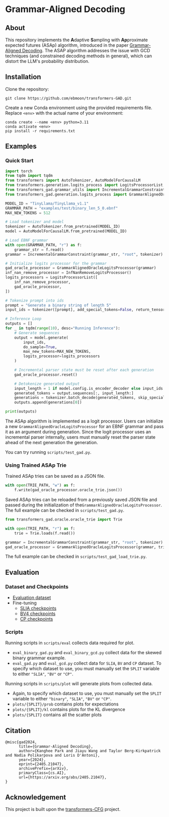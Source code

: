 # Grammar-Aligned Decoding

## About

This repository implements the **A**daptive **S**ampling with **Ap**proximate expected futures (ASAp) algorithm, introduced in the paper [Grammar-Aligned Decoding](https://arxiv.org/abs/2405.21047). The ASAP algorithm addresses the issue with GCD techniques (and constrained decoding methods in general), which can distort the LLM's probability distribution. 

## Installation

Clone the repository:
```
git clone https://github.com/ebmoon/transformers-GAD.git
```
Create a new Conda environment using the provided requirements file. Replace `<env>` with the actual name of your environment:
```
conda create --name <env> python=3.11
conda activate <env>
pip install -r requirements.txt
```

## Examples

### Quick Start

```python
import torch
from tqdm import tqdm
from transformers import AutoTokenizer, AutoModelForCausalLM
from transformers.generation.logits_process import LogitsProcessorList, InfNanRemoveLogitsProcessor
from transformers_gad.grammar_utils import IncrementalGrammarConstraint
from transformers_gad.generation.logits_process import GrammarAlignedOracleLogitsProcessor

MODEL_ID = "TinyLlama/TinyLlama_v1.1"
GRAMMAR_PATH = "examples/test/binary_len_5_0.ebnf"
MAX_NEW_TOKENS = 512

# Load tokenizer and model
tokenizer = AutoTokenizer.from_pretrained(MODEL_ID)
model = AutoModelForCausalLM.from_pretrained(MODEL_ID)

# Load EBNF grammar
with open(GRAMMAR_PATH, "r") as f:
    grammar_str = f.read()
grammar = IncrementalGrammarConstraint(grammar_str, "root", tokenizer)

# Initialize logits processor for the grammar
gad_oracle_processor = GrammarAlignedOracleLogitsProcessor(grammar)
inf_nan_remove_processor = InfNanRemoveLogitsProcessor()
logits_processors = LogitsProcessorList([
    inf_nan_remove_processor,
    gad_oracle_processor,
])

# Tokenize prompt into ids
prompt = "Generate a binary string of length 5"
input_ids = tokenizer([prompt], add_special_tokens=False, return_tensors="pt")["input_ids"]

# Inference Loop
outputs = []
for _ in tqdm(range(10), desc="Running Inference"):
    # Generate sequences
    output = model.generate(
        input_ids,
        do_sample=True,
        max_new_tokens=MAX_NEW_TOKENS,
        logits_processor=logits_processors
    )

    # Incremental parser state must be reset after each generation
    gad_oracle_processor.reset()

    # Detokenize generated output
    input_length = 1 if model.config.is_encoder_decoder else input_ids.shape[1]
    generated_tokens = output.sequences[:, input_length:]
    generations = tokenizer.batch_decode(generated_tokens, skip_special_tokens=True)
    outputs.append(generations[0])

print(outputs)
```

The ASAp algorithm is implemented as a logit processor. Users can initialize a new `GrammarAlignedOracleLogitsProcessor` for an EBNF grammar and pass it as an argument during generation. Since the logit processor uses an incremental parser internally, users must manually reset the parser state ahead of the next generation the generation.

You can try running `scripts/test_gad.py`. 

### Using Trained ASAp Trie

Trained ASAp tries can be saved as a JSON file.

```python
with open(TRIE_PATH, "w") as f:
    f.write(gad_oracle_processor.oracle_trie.json())
```

Saved ASAp tries can be reloaded from a previously saved JSON file and passed during the initialization of the`GrammarAlignedOracleLogitsProcessor`. The full example can be checked in `scripts/test_gad.py`.

```python
from transformers_gad.oracle.oracle_trie import Trie

with open(TRIE_PATH, "r") as f:
    trie = Trie.loads(f.read())

grammar = IncrementalGrammarConstraint(grammar_str, "root", tokenizer)
gad_oracle_processor = GrammarAlignedOracleLogitsProcessor(grammar, trie)
```

The full example can be checked in `scripts/test_gad_load_trie.py`.

## Evaluation


### Dataset and Checkpoints

* [Evaluation dataset](https://huggingface.co/datasets/ebmoon/GAD-dataset)
* Fine-tuning
    * [SLIA checkpoints](https://huggingface.co/MilaWang/Mistral-7B-Instruct-v0.2-gad-slianogram3-merged)
    * [BV4 checkpoints](https://huggingface.co/MilaWang/Mistral-7B-Instruct-v0.2-gad-bv4nogram3-merged)
    * [CP checkpoints](https://huggingface.co/MilaWang/Mistral-7B-Instruct-v0.2-gad-cp8-merged)

### Scripts

Running scripts in `scripts/eval` collects data required for plot. 

* `eval_binary_gad.py` and `eval_binary_gcd.py` collect data for the skewed binary grammar example.
* `eval_gad.py` and `eval_gcd.py` collect data for `SLIA`, `BV` and `CP` dataset. To specify which dataset to use, you must manually set the `SPLIT` variable to either `"SLIA"`, `"BV"` or `"CP"`.


Running scripts in `scripts/plot` will generate plots from collected data.

* Again, to specify which dataset to use, you must manually set the `SPLIT` variable to either `"binary"`, `"SLIA"`, `"BV"` or `"CP"`.
* `plots/{SPLIT}/prob` contains plots for expectations
* `plots/{SPLIT}/kl` contains plots for the KL divergence
* `plots/{SPLIT}` contains all the scatter plots

## Citation

```
@misc{gad2024,
      title={Grammar-Aligned Decoding}, 
      author={Kanghee Park and Jiayu Wang and Taylor Berg-Kirkpatrick and Nadia Polikarpova and Loris D'Antoni},
      year={2024},
      eprint={2405.21047},
      archivePrefix={arXiv},
      primaryClass={cs.AI},
      url={https://arxiv.org/abs/2405.21047}, 
}
```

## Acknowledgement

This project is built upon the [transformers-CFG](https://github.com/epfl-dlab/transformers-CFG) project.
